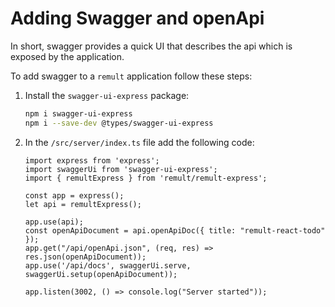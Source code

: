 # Adding Swagger and openApi
 
In short, swagger provides a quick UI that describes the api which is exposed by the application.

To add swagger to a `remult` application follow these steps:
1. Install the `swagger-ui-express` package:
   ```sh
   npm i swagger-ui-express
   npm i --save-dev @types/swagger-ui-express
   ```
2. In the `/src/server/index.ts` file add the following code:
   ```ts{2,6-9}
   import express from 'express';
   import swaggerUi from 'swagger-ui-express';
   import { remultExpress } from 'remult/remult-express';
   
   const app = express();
   let api = remultExpress();

   app.use(api);
   const openApiDocument = api.openApiDoc({ title: "remult-react-todo" });
   app.get("/api/openApi.json", (req, res) => res.json(openApiDocument));
   app.use('/api/docs', swaggerUi.serve, swaggerUi.setup(openApiDocument));
   
   app.listen(3002, () => console.log("Server started"));
   ```


